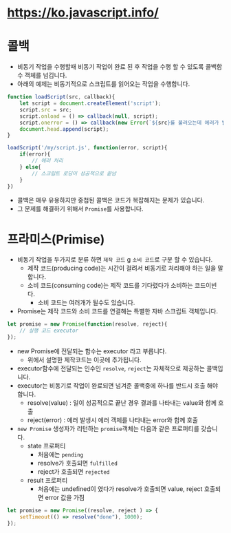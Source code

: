 # https://ko.javascript.info/

# 콜백
* 비동기 작업을 수행할때 비동기 작업이 완료 된 후 작업을 수행 할 수 있도록 콜백함수 객체를 넘깁니다.
* 아래의 예제는 비동기적으로 스크립트를 읽어오는 작업을 수행합니다. 
```js
function loadScript(src, callback){
    let script = document.createElement('script');
    script.src = src;
    script.onload = () => callback(null, script);
    script.onerror = () => callback(new Error(`${src}를 불러오는데 에러가 발생함`)
    document.head.append(script);
}

loadScript('/my/script.js', function(error, script){
    if(error){
        // 에러 처리
    } else{
        // 스크립트 로딩이 성공적으로 끝남 
    }
})
```
* 콜백은 매우 유용하지만 중첩된 콜백은 코드가 복잡해지는 문제가 있습니다.
* 그 문제를 해결하기 위해서 `Promise`를 사용합니다. 

# 프라미스(Primise)
* 비동기 작업을 두가지로 분류 하면 `제작 코드` g  `소비 코드`로 구분 할 수 있습니다. 
  * 제작 코드(producing code)는 시간이 걸려서 비동기로 처리해야 하는 일을 말합니다. 
  * 소비 코드(consuming code)는 제작 코드를 기다렸다가 소비하는 코드이빈다. 
    * 소비 코드는 여러개가 될수도 있습니다. 
* Promise는 제작 코드와 소비 코드를 연결해는 특별한 자바 스크립트 객체입니다. 
```js
let promise = new Promise(function(resolve, reject){
    // 실행 코드 executor
});
```
* new Promise에 전달되는 함수는 executor 라고 부릅니다. 
  * 위에서 설명한 제작코드는 이곳에 추가됩니다. 
* executor함수에 전달되는 인수인 `resolve`, `reject`는 자체적으로 제공하는 콜백입니다. 
* executor는 비동기로 작업이 완료되면 넘겨준 콜백중에 하나를 반드시 호출 해야 합니다. 
  * resolve(value) : 일이 성공적으로 끝난 경우 결과를 나타내는 value와 함께 호출
  * reject(error) : 에러 발생시 에러 객체를 나타내는 error와 함께 호출 
* `new Promise` 생성자가 리턴하는 `promise`객체는 다음과 같은 프로퍼티를 갖습니다. 
  * state 프로퍼티
    * 처음에는 `pending`
    * resolve가 호출되면 `fulfilled`
    * reject가 호출되면 `rejected`
  * result 프로퍼티
    * 처음에는 undefined이 였다가 resolve가 호출되면 value, reject 호출되면 error 값을 가짐
```js 
let promise = new Promise((resolve, reject ) => {
    setTimeout(() => resolve("done"), 1000);
});
```
